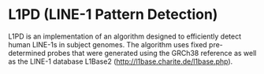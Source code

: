 # L1PD (LINE-1 Pattern Detection)

L1PD is an implementation of an algorithm designed to efficiently detect human LINE-1s in subject genomes.  The algorithm uses fixed pre-determined probes that were generated using the GRCh38 reference as well as the LINE-1 database L1Base2 (http://l1base.charite.de/l1base.php).
